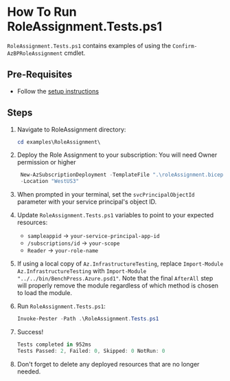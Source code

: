 # How To Run RoleAssignment.Tests.ps1

`RoleAssignment.Tests.ps1` contains examples of using the `Confirm-AzBPRoleAssignment` cmdlet.

## Pre-Requisites

- Follow the [setup instructions](../README.md)

## Steps

1. Navigate to RoleAssignment directory:

   ```Powershell
   cd examples\RoleAssignment\
   ```

1. Deploy the Role Assignment to your subscription:
  You will need Owner permission or higher

   ```Powershell
    New-AzSubscriptionDeployment -TemplateFile ".\roleAssignment.bicep" `
    -Location "WestUS3"
   ```

1. When prompted in your terminal, set the `svcPrincipalObjectId` parameter with your service principal's object ID.

1. Update `RoleAssignment.Tests.ps1` variables to point to your expected resources:

   - `sampleappid` -> `your-service-principal-app-id`
   - `/subscriptions/id` -> `your-scope`
   - `Reader` -> `your-role-name`

1. If using a local copy of `Az.InfrastructureTesting`, replace `Import-Module Az.InfrastructureTesting` with
`Import-Module "../../bin/BenchPress.Azure.psd1"`. Note that the final `AfterAll` step will properly remove the module
regardless of which method is chosen to load the module.

1. Run `RoleAssignment.Tests.ps1`:

   ```Powershell
   Invoke-Pester -Path .\RoleAssignment.Tests.ps1
   ```

1. Success!

   ```Powershell
   Tests completed in 952ms
   Tests Passed: 2, Failed: 0, Skipped: 0 NotRun: 0
   ```

1. Don't forget to delete any deployed resources that are no longer needed.
